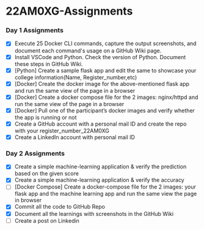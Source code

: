 # 22AM0XG-Assignments

### Day 1 Assignments

- [x] Execute 25 Docker CLI commands, capture the output screenshots, and document each command's usage on a GitHub Wiki page.
- [x] Install VSCode and Python. Check the version of Python. Document these steps in GitHub Wiki.
- [x] [Python] Create a sample flask app and edit the same to showcase your college information(Name, Register_number,etc)
- [x] [Docker] Create the docker image for the above-mentioned flask app and run the same view of the page in a browser
- [x] [Docker] Create a docker compose file for the 2 images: nginx/httpd and run the same view of the page in a browser
- [x] [Docker] Pull one of the participant’s docker images and verify whether the app is running or not 
- [x] Create a GitHub account with a personal mail ID and create the repo with your register_number_22AM0XG
- [x] Create a LinkedIn account with personal mail ID

### Day 2 Assignments

- [x] Create a simple machine-learning application & verify the prediction based on the given score
- [x] Create a simple machine-learning application & verify the accuracy
- [ ] [Docker Compose] Create a docker-compose file for the 2 images: your flask app and the machine learning app and run the same view the page in browser
- [x] Commit all the code to GitHub Repo
- [x] Document all the learnings with screenshots in the GitHub Wiki
- [ ] Create a post on Linkedin
